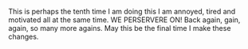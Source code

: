 This is perhaps the tenth time I am doing this I am annoyed, tired and motivated all at the same time. WE PERSERVERE ON!
Back again, gain, again, so many more agains. 
May this be the final time I make these changes. 
